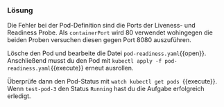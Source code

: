 ### Lösung

Die Fehler bei der Pod-Definition sind die Ports der Liveness- und Readiness Probe. Als `containerPort` wird 80 verwendet wohingegen die beiden Proben versuchen diesen gegen Port 8080 auszuführen.

Lösche den Pod und bearbeite die Datei `pod-readiness.yaml`{{open}}. Anschließend musst du den Pod mit `kubectl apply -f pod-readiness.yaml`{{execute}} erneut ausrollen.

Überprüfe dann den Pod-Status mit `watch kubectl get pods `{{execute}}. Wenn `test-pod-3` den Status `Running` hast du die Aufgabe erfolgreich erledigt.

